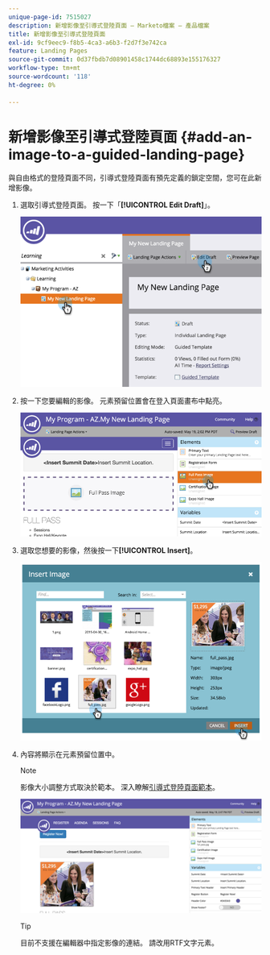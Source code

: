 ```yaml
---
unique-page-id: 7515027
description: 新增影像至引導式登陸頁面 — Marketo檔案 — 產品檔案
title: 新增影像至引導式登陸頁面
exl-id: 9cf9eec9-f8b5-4ca3-a6b3-f2d7f3e742ca
feature: Landing Pages
source-git-commit: 0d37fbdb7d08901458c1744dc68893e155176327
workflow-type: tm+mt
source-wordcount: '118'
ht-degree: 0%

---
```


# 新增影像至引導式登陸頁面 {#add-an-image-to-a-guided-landing-page}

與自由格式的登陸頁面不同，引導式登陸頁面有預先定義的鎖定空間，您可在此新增影像。

1. 選取引導式登陸頁面。 按一下「**[!UICONTROL Edit Draft]**」。

   ![](assets/image2015-5-19-14-3a1-3a26.png)

1. 按一下您要編輯的影像。 元素預留位置會在登入頁面畫布中點亮。

   ![](assets/image2015-5-19-14-3a4-3a29.png)

1. 選取您想要的影像，然後按一下&#x200B;**[!UICONTROL Insert]**。

   ![](assets/image2015-5-20-10-3a37-3a33.png)

1. 內容將顯示在元素預留位置中。

   >[!NOTE]
   >
   >影像大小調整方式取決於範本。 深入瞭解[引導式登陸頁面範本](/help/marketo/product-docs/demand-generation/landing-pages/landing-page-templates/create-a-guided-landing-page-template.md)。

   ![](assets/image2015-5-20-10-3a39-3a34.png)

   >[!TIP]
   >
   >目前不支援在編輯器中指定影像的連結。 請改用RTF文字元素。

